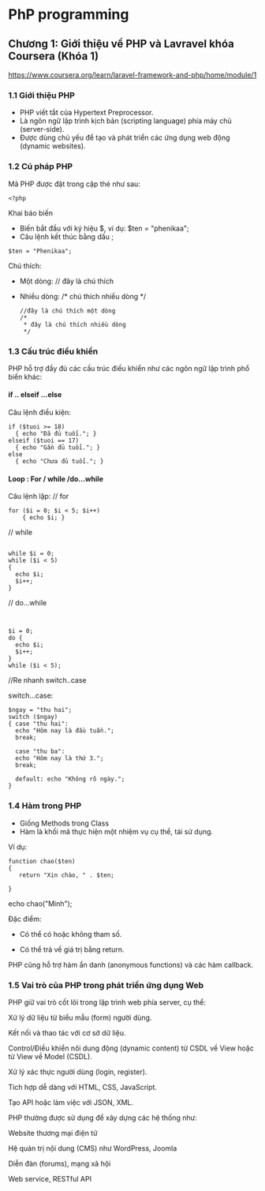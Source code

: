# **PhP programming**
## Chương 1: Giới thiệu về PHP và Lavravel khóa Coursera (Khóa 1)
https://www.coursera.org/learn/laravel-framework-and-php/home/module/1
### 1.1 Giới thiệu PHP 
- PHP viết tắt của Hypertext Preprocessor.
- Là ngôn ngữ lập trình kịch bản (scripting language) phía máy chủ (server-side).
- Được dùng chủ yếu để tạo và phát triển các ứng dụng web động (dynamic websites).

### 1.2 Cú pháp PHP
Mã PHP được đặt trong cặp thẻ như sau:
```
<?php

```

Khai báo biến

+ Biến bắt đầu với ký hiệu $, ví dụ: $ten = "phenikaa";
+ Câu lệnh kết thúc bằng dấu ;

```
$ten = "Phenikaa";
```



Chú thích:

+ Một dòng: // đây là chú thích

+ Nhiều dòng: /* chú thích nhiều dòng */

  ```
  //đây là chú thích một dòng
  /*
   * đây là chú thích nhiều dòng
   */
  
  ```

### 1.3 Cấu trúc điều khiển
PHP hỗ trợ đầy đủ các cấu trúc điều khiển như các ngôn ngữ lập trình phổ biến khác:

#### if .. elseif ...else

Câu lệnh điều kiện: 

```
if ($tuoi >= 18)
  { echo "Đã đủ tuổi."; }
elseif ($tuoi == 17)
  { echo "Gần đủ tuổi."; }
else
  { echo "Chưa đủ tuổi."; }

```
#### Loop : For / while /do...while

Câu lệnh lặp: // for 
```
for ($i = 0; $i < 5; $i++)
    { echo $i; }

```

// while

```

while $i = 0;
while ($i < 5)
{
  echo $i;
  $i++;
}

```

// do...while
```


$i = 0;
do {
  echo $i;
  $i++;
}
while ($i < 5);

```

//Re nhanh switch..case


switch...case: 
```
$ngay = "thu hai";
switch ($ngay)
{ case "thu hai":
  echo "Hôm nay là đầu tuần.";
  break;

  case "thu ba":
  echo "Hôm nay là thứ 3.";
  break;

  default: echo "Không rõ ngày.";
}

```
### 1.4 Hàm trong PHP

+ Giống Methods trong Class
+ Hàm là khối mã thực hiện một nhiệm vụ cụ thể, tái sử dụng.

Ví dụ: 
```
function chao($ten)
{
   return "Xin chào, " . $ten;

}

```

echo chao("Minh");

Đặc điểm:

+ Có thể có hoặc không tham số.

+ Có thể trả về giá trị bằng return.

PHP cũng hỗ trợ hàm ẩn danh (anonymous functions) và các hàm callback.

### 1.5 Vai trò của PHP trong phát triển ứng dụng Web
PHP giữ vai trò cốt lõi trong lập trình web phía server, cụ thể:

Xử lý dữ liệu từ biểu mẫu (form) người dùng.

Kết nối và thao tác với cơ sở dữ liệu.

Control/Điều khiển nôi dung động (dynamic content) từ CSDL về View hoặc từ View về Model (CSDL).

Xử lý xác thực người dùng (login, register).

Tích hợp dễ dàng với HTML, CSS, JavaScript.

Tạo API hoặc làm việc với JSON, XML.

PHP thường được sử dụng để xây dựng các hệ thống như:

Website thương mại điện tử

Hệ quản trị nội dung (CMS) như WordPress, Joomla

Diễn đàn (forums), mạng xã hội

Web service, RESTful API

